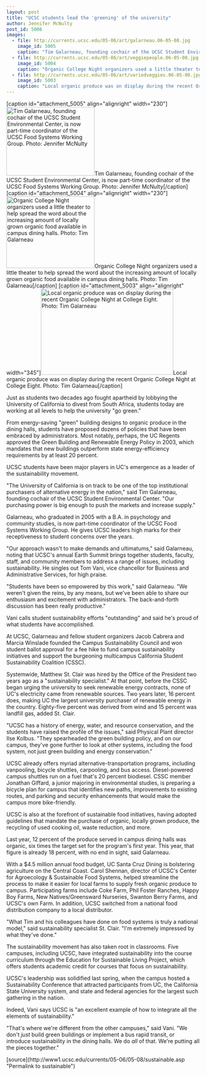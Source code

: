 ```yaml
---
layout: post
title: "UCSC students lead the 'greening' of the university"
author: Jennifer McNulty 
post_id: 5006
images:
  - file: http://currents.ucsc.edu/05-06/art/galarneau.06-05-08.jpg
    image_id: 5005
    caption: "Tim Galarneau, founding cochair of the UCSC Student Environmental Center, is now part-time coordinator of the UCSC Food Systems Working Group. Photo: Jennifer McNulty"
  - file: http://currents.ucsc.edu/05-06/art/veggiepeople.06-05-08.jpg
    image_id: 5004
    caption: "Organic College Night organizers used a little theater to help spread the word about the increasing amount of locally grown organic food available in campus dining halls. Photo: Tim Galarneau"
  - file: http://currents.ucsc.edu/05-06/art/variedveggies.06-05-08.jpg
    image_id: 5003
    caption: "Local organic produce was on display during the recent Organic College Night at College Eight. Photo: Tim Galarneau"
---
```


[caption id="attachment_5005" align="alignright" width="230"]<a href="http://localhost/mysite/wp-content/uploads/2006/05/galarneau.06-05-08.jpg"><img class="size-full wp-image-5005" src="http://localhost/mysite/wp-content/uploads/2006/05/galarneau.06-05-08.jpg" alt="Tim Galarneau, founding cochair of the UCSC Student Environmental Center, is now part-time coordinator of the UCSC Food Systems Working Group. Photo: Jennifer McNulty" width="230" height="179" /></a>Tim Galarneau, founding cochair of the UCSC Student Environmental Center, is now part-time coordinator of the UCSC Food Systems Working Group. Photo: Jennifer McNulty[/caption]
[caption id="attachment_5004" align="alignright" width="230"]<a href="http://localhost/mysite/wp-content/uploads/2006/05/veggiepeople.06-05-08.jpg"><img class="size-full wp-image-5004" src="http://localhost/mysite/wp-content/uploads/2006/05/veggiepeople.06-05-08.jpg" alt="Organic College Night organizers used a little theater to help spread the word about the increasing amount of locally grown organic food available in campus dining halls. Photo: Tim Galarneau" width="230" height="187" /></a>Organic College Night organizers used a little theater to help spread the word about the increasing amount of locally grown organic food available in campus dining halls. Photo: Tim Galarneau[/caption]
[caption id="attachment_5003" align="alignright" width="345"]<a href="http://localhost/mysite/wp-content/uploads/2006/05/variedveggies.06-05-08.jpg"><img class="size-full wp-image-5003" src="http://localhost/mysite/wp-content/uploads/2006/05/variedveggies.06-05-08.jpg" alt="Local organic produce was on display during the recent Organic College Night at College Eight. Photo: Tim Galarneau" width="345" height="224" /></a>Local organic produce was on display during the recent Organic College Night at College Eight. Photo: Tim Galarneau[/caption]
<a name="content" id="content"></a>
<p>
  Just as students two decades ago fought apartheid by lobbying the University of California to divest from South Africa, students today are working at all levels to help the university "go green."
</p>
<p>
  From energy-saving "green" building designs to organic produce in the dining halls, students have proposed dozens of policies that have been embraced by administrators. Most notably, perhaps, the UC Regents approved the Green Building and Renewable Energy Policy in 2003, which mandates that new buildings outperform state energy-efficiency requirements by at least 20 percent.
</p>
<p>
  UCSC students have been major players in UC's emergence as a leader of the sustainability movement.
</p>
<p>
  "The University of California is on track to be one of the top institutional purchasers of alternative energy in the nation," said Tim Galarneau, founding cochair of the UCSC Student Environmental Center. "Our purchasing power is big enough to push the markets and increase supply."
</p>
<p>
  Galarneau, who graduated in 2005 with a B.A. in psychology and community studies, is now part-time coordinator of the UCSC Food Systems Working Group. He gives UCSC leaders high marks for their receptiveness to student concerns over the years.
</p>
<p>
  "Our approach wasn't to make demands and ultimatums," said Galarneau, noting that UCSC's annual Earth Summit brings together students, faculty, staff, and community members to address a range of issues, including sustainability. He singles out Tom Vani, vice chancellor for Business and Administrative Services, for high praise.
</p>
<p>
  "Students have been so empowered by this work," said Galarneau. "We weren't given the reins, by any means, but we've been able to share our enthusiasm and excitement with administrators. The back-and-forth discussion has been really productive."
</p>
<p>
  Vani calls student sustainability efforts "outstanding" and said he's proud of what students have accomplished.
</p>
<p>
  At UCSC, Galarneau and fellow student organizers Jacob Cabrera and Marcia Winslade founded the Campus Sustainability Council and won student ballot approval for a fee hike to fund campus sustainability initiatives and support the burgeoning multicampus California Student Sustainability Coalition (CSSC).
</p>
<p>
  Systemwide, Matthew St. Clair was hired by the Office of the President two years ago as a "sustainability specialist." At that point, before the CSSC began urging the university to seek renewable energy contracts, none of UC's electricity came from renewable sources. Two years later, 16 percent does, making UC the largest university purchaser of renewable energy in the country. Eighty-five percent was derived from wind and 15 percent was landfill gas, added St. Clair.
</p>
<p>
  "UCSC has a history of energy, water, and resource conservation, and the students have raised the profile of the issues," said Physical Plant director Ilse Kolbus. "They spearheaded the green building policy, and on our campus, they've gone further to look at other systems, including the food system, not just green building and energy conservation."
</p>
<p>
  UCSC already offers myriad alternative-transportation programs, including vanpooling, bicycle shuttles, carpooling, and bus access. Diesel-powered campus shuttles run on a fuel that's 20 percent biodiesel. CSSC member Jonathan Giffard, a junior majoring in environmental studies, is preparing a bicycle plan for campus that identifies new paths, improvements to existing routes, and parking and security enhancements that would make the campus more bike-friendly.
</p>
<p>
  UCSC is also at the forefront of sustainable food initiatives, having adopted guidelines that mandate the purchase of organic, locally grown produce, the recycling of used cooking oil, waste reduction, and more.
</p>
<p>
  Last year, 12 percent of the produce served in campus dining halls was organic, six times the target set for the program's first year. This year, that figure is already 18 percent, with no end in sight, said Galarneau.
</p>
<p>
  With a $4.5 million annual food budget, UC Santa Cruz Dining is bolstering agriculture on the Central Coast. Carol Shennan, director of UCSC's Center for Agroecology &amp; Sustainable Food Systems, helped streamline the process to make it easier for local farms to supply fresh organic produce to campus. Participating farms include Coke Farm, Phil Foster Ranches, Happy Boy Farms, New Natives/Greensward Nurseries, Swanton Berry Farms, and UCSC's own Farm. In addition, UCSC switched from a national food distribution company to a local distributor.
</p>
<p>
  "What Tim and his colleagues have done on food systems is truly a national model," said sustainability specialist St. Clair. "I'm extremely impressed by what they've done."
</p>
<p>
  The sustainability movement has also taken root in classrooms. Five campuses, including UCSC, have integrated sustainability into the course curriculum through the Education for Sustainable Living Project, which offers students academic credit for courses that focus on sustainability.
</p>
<p>
  UCSC's leadership was solidified last spring, when the campus hosted a Sustainability Conference that attracted participants from UC, the California State University system, and state and federal agencies for the largest such gathering in the nation.
</p>
<p>
  Indeed, Vani says UCSC is "an excellent example of how to integrate all the elements of sustainability."
</p>
<p>
  "That's where we're different from the other campuses," said Vani. "We don't <i>just</i> build green buildings or implement a bus rapid transit, or introduce sustainability in the dining halls. We do <i>all</i> of that. We're putting all the pieces together."
</p>
[source](http://www1.ucsc.edu/currents/05-06/05-08/sustainable.asp "Permalink to sustainable")
